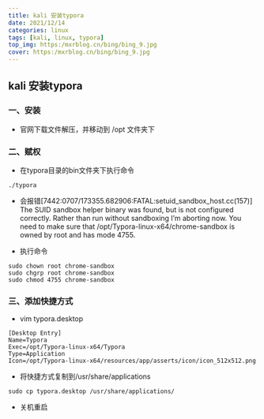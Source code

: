 ```yaml
---
title: kali 安装typora
date: 2021/12/14
categories: linux
tags: [kali, linux, typora]
top_img: https:/mxrblog.cn/bing/bing_9.jpg
cover: https:/mxrblog.cn/bing/bing_9.jpg
---
```


## kali 安装typora

### 一、安装

- 官网下载文件解压，并移动到 /opt 文件夹下



### 二、赋权

- 在typora目录的bin文件夹下执行命令

```
./typora
```

- 会报错[7442:0707/173355.682906:FATAL:setuid_sandbox_host.cc(157)] The SUID sandbox helper binary was found, but is not configured correctly. Rather than run without sandboxing I’m aborting now. You need to make sure that /opt/Typora-linux-x64/chrome-sandbox is owned by root and has mode 4755.

- 执行命令

```
sudo chown root chrome-sandbox
sudo chgrp root chrome-sandbox
sudo chmod 4755 chrome-sandbox
```



### 三、添加快捷方式

- vim typora.desktop

```
[Desktop Entry]
Name=Typora
Exec=/opt/Typora-linux-x64/Typora
Type=Application
Icon=/opt/Typora-linux-x64/resources/app/asserts/icon/icon_512x512.png
```

- 将快捷方式复制到/usr/share/applications

```
sudo cp typora.desktop /usr/share/applications/
```

- 关机重启

